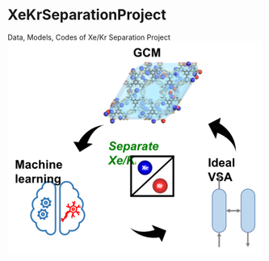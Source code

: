 # XeKrSeparationProject
Data, Models, Codes of Xe/Kr Separation Project
![Xe/Kr Separation Project ideas](/Figures/Overview.png "workflow")
